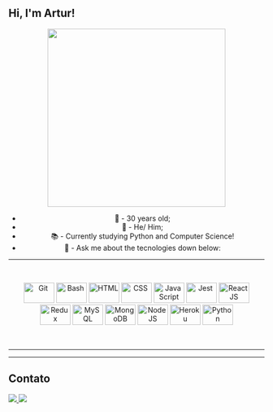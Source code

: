 ## Hi, I'm Artur!

<div align="center">
  <img src="https://user-images.githubusercontent.com/82127102/155865946-bfdd3081-bbcf-480b-bf7f-857d5ea31f15.gif" width="350" height="350"/>


  * 🤹 - 30 years old;
  * 👨 - He/ Him;
  * 📚 - Currently studying Python and Computer Science!
  * 💬 - Ask me about the tecnologies down below:

</div>

---

<p>&nbsp</p>

<div align="center">
  <img alt="Git" height="40" width="60" src="https://cdn.jsdelivr.net/gh/devicons/devicon/icons/git/git-original.svg" />
  <img alt="Bash" height="40" width="60" src="https://cdn.jsdelivr.net/gh/devicons/devicon/icons/bash/bash-original.svg" />
  <img alt="HTML" height="40" width="60" src="https://cdn.jsdelivr.net/gh/devicons/devicon/icons/html5/html5-original.svg" />
  <img alt="CSS" height="40" width="60" src="https://cdn.jsdelivr.net/gh/devicons/devicon/icons/css3/css3-original.svg" />
  <img alt="JavaScript" height="40" width="60" src="https://cdn.jsdelivr.net/gh/devicons/devicon/icons/javascript/javascript-original.svg" />
  <img alt="Jest" height="40" width="60" src="https://cdn.jsdelivr.net/gh/devicons/devicon/icons/jest/jest-plain.svg" />
  <img alt="ReactJS" height="40" width="60" src="https://cdn.jsdelivr.net/gh/devicons/devicon/icons/react/react-original.svg" />
  <img alt="Redux" height="40" width="60" src="https://cdn.jsdelivr.net/gh/devicons/devicon/icons/redux/redux-original.svg" />
  <img alt="MySQL" height="40" width="60" src="https://cdn.jsdelivr.net/gh/devicons/devicon/icons/mysql/mysql-original.svg" />
  <img alt="MongoDB" height="40" width="60" src="https://cdn.jsdelivr.net/gh/devicons/devicon/icons/mongodb/mongodb-original.svg" />
  <img alt="NodeJS" height="40" width="60" src="https://cdn.jsdelivr.net/gh/devicons/devicon/icons/nodejs/nodejs-original.svg" />
  <img alt="Heroku" height="40" width="60" src="https://cdn.jsdelivr.net/gh/devicons/devicon/icons/heroku/heroku-original.svg" />
  <img alt="Python" height="40" width="60" src="https://cdn.jsdelivr.net/gh/devicons/devicon/icons/python/python-original-wordmark.svg" />
</div>

<p>&nbsp</p>

---

<!-- <div align="center">
  <a href="https://github.com/ArturAlvaro">
  <img height="180em" src="https://github-readme-stats.vercel.app/api?username=ArturAlvaro&show_icons=true&theme=calm&include_all_commits=true&count_private=true"/>
  <img height="180em" src="https://github-readme-stats.vercel.app/api/top-langs/?username=ArturAlvaro&layout=compact&langs_count=7&theme=calm"/>
</div>
   -->
---

## Contato

<div>
  <a href = "mailto:artur.alvaro73@gmail.com"><img src="https://img.shields.io/badge/-Gmail-%23333?style=for-the-badge&logo=gmail&logoColor=white" target="_blank">
   <a href="https://www.linkedin.com/in/arturalvaro/" target="_blank"><img src="https://img.shields.io/badge/-LinkedIn-%230077B5?style=for-the-badge&logo=linkedin&logoColor=white" target="_blank"></a>
</div>
